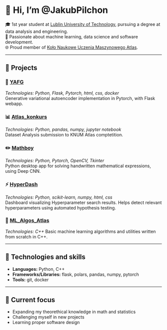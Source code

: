 # 👋 Hi, I’m @JakubPilchon
🎓 1st year student at [Lublin University of Technology](https://pollub.pl/), pursuing a degree at data analysis and engineering. \
📝 Passionate about machine learning, data science and software development. \
🌐 Proud member of [Koło Naukowe Uczenia Maszynowego Atlas](https://www.facebook.com/knum.atlas/).

---

## 💼 Projects

### 🔧 [YAFG](https://github.com/JakubPilchon/YAFG)
*Technologies: Python, Flask, Pytorch, html, css, docker* \
Generative variational autoencoder implementation in Pytorch, with Flask webapp.

### 📊 [Atlas_konkurs](https://github.com/JakubPilchon/Atlas_konkurs)
*Technologies: Python, pandas, numpy, jupyter notebook* \
Dataset Analysis submission to KNUM Atlas comptetition.

### ✏️ [Mathboy](https://github.com/JakubPilchon/MathBoy)
*Technologies: Python, Pytorch, OpenCV, Tkinter* \
Python desktop app for solving handwritten mathematical expressions, using Deep CNN.

### ⚡ [HyperDash](https://github.com/JakubPilchon/HyperDash)
*Technologies: Python, scikit-learn, numpy, html, css* \
Dashboard visualizing Hyperparameter search results. Helps detect relevant hyperparameters using automated hypothesis testing.

### 🔬 [ML_Algos_Atlas](https://github.com/JakubPilchon/ML_Algos_Atlas)
*Technologies: C++*
Basic machine learning algorithms and utilities written from scratch in C++.

---

## 🔨 Technologies and skills
- **Languages:**  Python, C++
- **Frameworks/Libraries:** flask, polars, pandas, numpy, pytorch
- **Tools:** git, docker

---

## 🎯 Current focus
* Expanding my theorethical knowledge in math and statistics
* Challenging myself in new projects
* Learning proper software design
